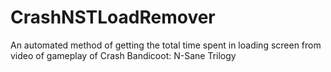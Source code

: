 # CrashNSTLoadRemover
An automated method of getting the total time spent in loading screen from video of gameplay of Crash Bandicoot: N-Sane Trilogy
